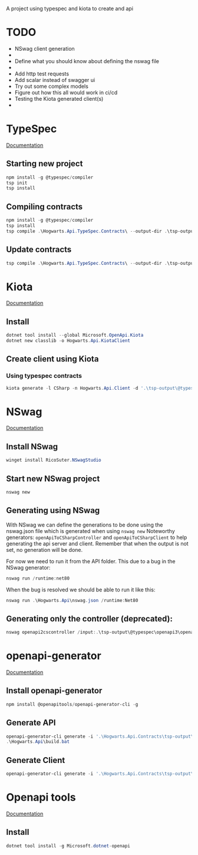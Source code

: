 A project using typespec and kiota to create and api

# TODO
- NSwag client generation
- 
- Define what you should know about defining the nswag file
- 
- Add http test requests
- Add scalar instead of swagger ui
- Try out some complex models
- Figure out how this all would work in ci/cd
- Testing the Kiota generated client(s)
- 


# TypeSpec
[Documentation](https://typespec.io/)

## Starting new project
```powershell
npm install -g @typespec/compiler
tsp init
tsp install
```

## Compiling contracts
```powershell
npm install -g @typespec/compiler
tsp install
tsp compile .\Hogwarts.Api.TypeSpec.Contracts\ --output-dir .\tsp-output\
```

## Update contracts
```powershell
tsp compile .\Hogwarts.Api.TypeSpec.Contracts\ --output-dir .\tsp-output\
```

# Kiota
[Documentation](https://learn.microsoft.com/en-us/openapi/kiota/overview)

## Install
```powershell
dotnet tool install --global Microsoft.OpenApi.Kiota
dotnet new classlib -o Hogwarts.Api.KiotaClient
```

## Create client using Kiota

### Using typespec contracts
```powershell
kiota generate -l CSharp -n Hogwarts.Api.Client -d '.\tsp-output\@typespec\openapi3\openapi.yaml' -o .\Hogwarts.Api.KiotaClient\
```

# NSwag
[Documentation](https://github.com/RicoSuter/NSwag)

## Install NSwag
```powershell
winget install RicoSuter.NSwagStudio
```

## Start new NSwag project
```powershell
nswag new
```


## Generating using NSwag
With NSwag we can define the generations to be done using the nswag.json file which is generated when using `nswag new`
Noteworthy generators: `openApiToCSharpController` and `openApiToCSharpClient` to help generating the api server and client.
Remember that when the output is not set, no generation will be done.

For now we need to run it from the API folder. This due to a bug in the NSwag generator:
```powershell
nswag run /runtime:net80
```

When the bug is resolved we should be able to run it like this:
```powershell
nswag run .\Hogwarts.Api\nswag.json /runtime:Net80
```

## Generating only the controller (deprecated):
```powershell
nswag openapi2cscontroller /input:.\tsp-output\@typespec\openapi3\openapi.yaml /output:Hogwarts.Api.Contracts
```

# openapi-generator
[Documentation](https://openapi-generator.tech)

## Install openapi-generator
```powershell
npm install @openapitools/openapi-generator-cli -g
```

## Generate API
```powershell
openapi-generator-cli generate -i '.\Hogwarts.Api.Contracts\tsp-output\@typespec\openapi3\openapi.yaml' -g aspnetcore -o Hogwarts.OpenApiGenerator.Api 
.\Hogwarts.Api\build.bat
```

## Generate Client
```powershell
openapi-generator-cli generate -i '.\Hogwarts.Api.Contracts\tsp-output\@typespec\openapi3\openapi.yaml' -g csharp -o Hogwarts.Api.OpenApiGeneratorClient
```


# Openapi tools
[Documentation](https://learn.microsoft.com/en-us/aspnet/core/fundamentals/openapi/openapi-tools?view=aspnetcore-8.0)

## Install
```powershell
dotnet tool install -g Microsoft.dotnet-openapi
```